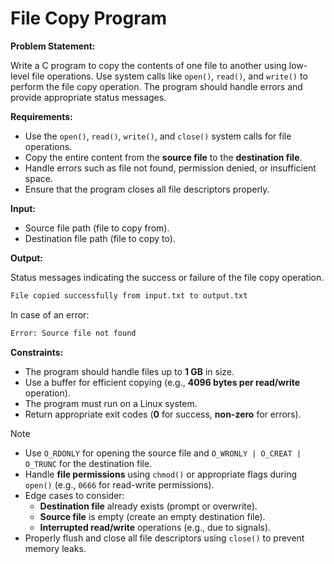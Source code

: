 # File Copy Program

**Problem Statement:**

Write a C program to copy the contents of one file to another using low-level file operations. Use system calls like `open()`, `read()`, and `write()` to perform the file copy operation. The program should handle errors and provide appropriate status messages.

**Requirements:**

- Use the `open()`, `read()`, `write()`, and `close()` system calls for file operations.
- Copy the entire content from the **source file** to the **destination file**.
- Handle errors such as file not found, permission denied, or insufficient space.
- Ensure that the program closes all file descriptors properly.

**Input:**

- Source file path (file to copy from).
- Destination file path (file to copy to).

**Output:**

Status messages indicating the success or failure of the file copy operation.

```bash
File copied successfully from input.txt to output.txt
```

In case of an error:

```bash
Error: Source file not found
```

**Constraints:**

- The program should handle files up to **1 GB** in size.
- Use a buffer for efficient copying (e.g., **4096 bytes per read/write** operation).
- The program must run on a Linux system.
- Return appropriate exit codes (**0** for success, **non-zero** for errors).

> [!NOTE]
>
> - Use `O_RDONLY` for opening the source file and `O_WRONLY | O_CREAT | O_TRUNC` for the destination file.
> - Handle **file permissions** using `chmod()` or appropriate flags during `open()` (e.g., `0666` for read-write permissions).
> - Edge cases to consider:
>   - **Destination file** already exists (prompt or overwrite).
>   - **Source file** is empty (create an empty destination file).
>   - **Interrupted read/write** operations (e.g., due to signals).
> - Properly flush and close all file descriptors using `close()` to prevent memory leaks.
